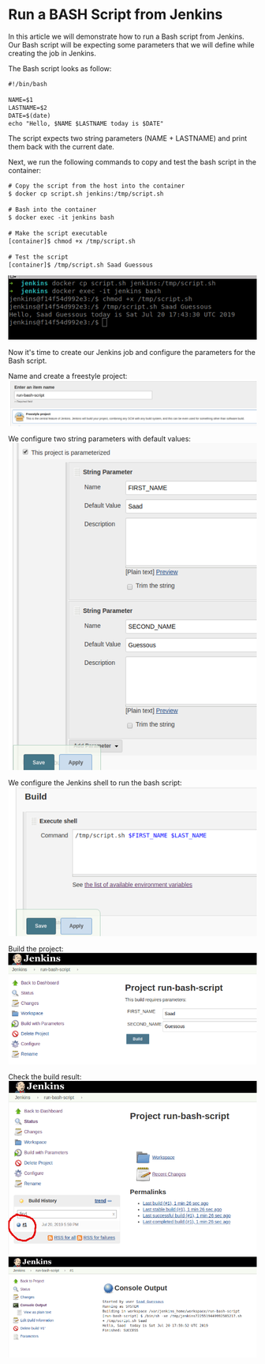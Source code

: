 # Run a BASH Script from Jenkins

In this article we will demonstrate how to run a Bash script from Jenkins.  
Our Bash script will be expecting some parameters that we will define while creating the job in Jenkins.   

The Bash script looks as follow:
```
#!/bin/bash

NAME=$1
LASTNAME=$2
DATE=$(date)
echo "Hello, $NAME $LASTNAME today is $DATE"
```
The script expects two string parameters (NAME + LASTNAME) and print them back with the current date.

Next, we run the following commands to copy and test the bash script in the container:     
```
# Copy the script from the host into the container
$ docker cp script.sh jenkins:/tmp/script.sh

# Bash into the container
$ docker exec -it jenkins bash

# Make the script executable
[container]$ chmod +x /tmp/script.sh

# Test the script
[container]$ /tmp/script.sh Saad Guessous                    
```
![Bash Jenkins](images/bash-jenkins/bash-run.png)    

Now it's time to create our Jenkins job and configure the parameters for the Bash script.

Name and create a freestyle project:
![Create Job](images/bash-jenkins/create-job.png)

We configure two string parameters with default values:
![Job Parameters](images/bash-jenkins/job-params.png)

We configure the Jenkins shell to run the bash script:
![Job Shell](images/bash-jenkins/job-shell.png)

Build the project:
![Job Build](images/bash-jenkins/job-build.png)

Check the build result:
![Job check result 1](images/bash-jenkins/job-check-result.png)
![Job check result 2](images/bash-jenkins/build-result.png)                    